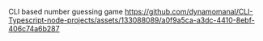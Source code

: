 CLI based number guessing game 
https://github.com/dynamomanal/CLI-Typescript-node-projects/assets/133088089/a0f9a5ca-a3dc-4410-8ebf-406c74a6b287

